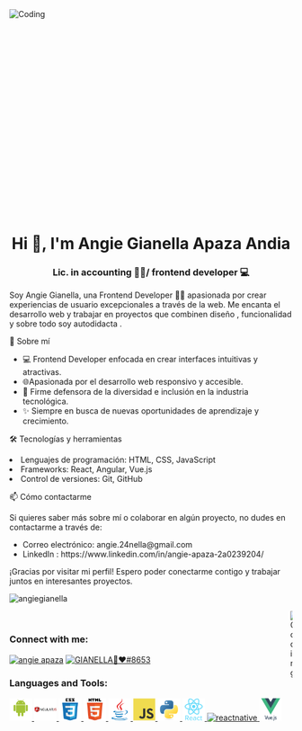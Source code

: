 <img align="right" alt="Coding" src="https://reutersinstitute.politics.ox.ac.uk/sites/default/files/2023-01/midjourney_2.jpg" width="1000" height="400"  img>
<h1 align="center">Hi 👋, I'm Angie Gianella Apaza Andia</h1>
<h3 align="center">Lic. in accounting 👩‍💻/ frontend developer 💻</h3>
<p>Soy Angie Gianella, una Frontend Developer 👩‍💻 apasionada por crear experiencias de usuario excepcionales a través de la web. Me encanta el desarrollo web y trabajar en proyectos que combinen diseño , funcionalidad y sobre todo soy autodidacta .</p>
 <p>🌺 Sobre mí</p>
    <ul>
        <li>💻 Frontend Developer enfocada en crear interfaces intuitivas y atractivas.</li>
        <li>🌐Apasionada por el desarrollo web responsivo y accesible.</li>
        <li>🌈 Firme defensora de la diversidad e inclusión en la industria tecnológica.</li>
        <li>✨ Siempre en busca de nuevas oportunidades de aprendizaje y crecimiento.</li>
    </ul>
    <p>🛠️ Tecnologías y herramientas</p>
    <li>Lenguajes de programación: HTML, CSS, JavaScript</li>
    <li>Frameworks: React, Angular, Vue.js</li>
    <li>Control de versiones: Git, GitHub</li>
    <p>📫 Cómo contactarme</p>
    <p>Si quieres saber más sobre mí o colaborar en algún proyecto, no dudes en contactarme a través de:</p>
    <ul>
        <li>Correo electrónico: angie.24nella@gmail.com</li>
        <li>LinkedIn : https://www.linkedin.com/in/angie-apaza-2a0239204/</li>
    </ul>
    <p>¡Gracias por visitar mi perfil! Espero poder conectarme contigo y trabajar juntos en interesantes proyectos.</p>

<p align="left"> <img src="https://komarev.com/ghpvc/?username=angiegianella&label=Profile%20views&color=0e75b6&style=flat" alt="angiegianella" /> </p>
<img align="right" alt="Coding" src="https://media.giphy.com/media/L1R1tvI9svkIWwpVYr/giphy.gif" width="4
00" frameBorder="0" class="giphy-embed" img>
<p align="left"> <a href="https://twitter.com/" target="blank"><img src="https://img.shields.io/twitter/follow/?logo=twitter&style=for-the-badge" alt="" /></a> </p>

<h3 align="left">Connect with me:</h3>
<p align="left">
<a href="https://linkedin.com/in/angie apaza" target="blank"><img align="center" src="https://raw.githubusercontent.com/rahuldkjain/github-profile-readme-generator/master/src/images/icons/Social/linked-in-alt.svg" alt="angie apaza" height="30" width="40" /></a>
<a href="https://discord.gg/GIANELLA🌹❤#8653" target="blank"><img align="center" src="https://raw.githubusercontent.com/rahuldkjain/github-profile-readme-generator/master/src/images/icons/Social/discord.svg" alt="GIANELLA🌹❤#8653" height="30" width="40" /></a>
</p>

<h3 align="left">Languages and Tools:</h3>
<p align="left"> <a href="https://developer.android.com" target="_blank" rel="noreferrer"> <img src="https://raw.githubusercontent.com/devicons/devicon/master/icons/android/android-original-wordmark.svg" alt="android" width="40" height="40"/> </a> <a href="https://angular.io" target="_blank" rel="noreferrer"> <img src="https://raw.githubusercontent.com/devicons/devicon/master/icons/angularjs/angularjs-original-wordmark.svg" alt="angularjs" width="40" height="40"/> </a> <a href="https://www.w3schools.com/css/" target="_blank" rel="noreferrer"> <img src="https://raw.githubusercontent.com/devicons/devicon/master/icons/css3/css3-original-wordmark.svg" alt="css3" width="40" height="40"/> </a> <a href="https://www.w3.org/html/" target="_blank" rel="noreferrer"> <img src="https://raw.githubusercontent.com/devicons/devicon/master/icons/html5/html5-original-wordmark.svg" alt="html5" width="40" height="40"/> </a> <a href="https://www.java.com" target="_blank" rel="noreferrer"> <img src="https://raw.githubusercontent.com/devicons/devicon/master/icons/java/java-original.svg" alt="java" width="40" height="40"/> </a> <a href="https://developer.mozilla.org/en-US/docs/Web/JavaScript" target="_blank" rel="noreferrer"> <img src="https://raw.githubusercontent.com/devicons/devicon/master/icons/javascript/javascript-original.svg" alt="javascript" width="40" height="40"/> </a> <a href="https://www.python.org" target="_blank" rel="noreferrer"> <img src="https://raw.githubusercontent.com/devicons/devicon/master/icons/python/python-original.svg" alt="python" width="40" height="40"/> </a> <a href="https://reactjs.org/" target="_blank" rel="noreferrer"> <img src="https://raw.githubusercontent.com/devicons/devicon/master/icons/react/react-original-wordmark.svg" alt="react" width="40" height="40"/> </a> <a href="https://reactnative.dev/" target="_blank" rel="noreferrer"> <img src="https://reactnative.dev/img/header_logo.svg" alt="reactnative" width="40" height="40"/> </a> <a href="https://vuejs.org/" target="_blank" rel="noreferrer"> <img src="https://raw.githubusercontent.com/devicons/devicon/master/icons/vuejs/vuejs-original-wordmark.svg" alt="vuejs" width="40" height="40"/> </a> </p>
